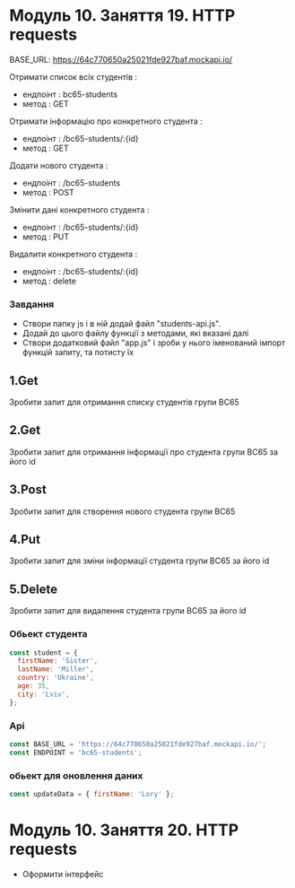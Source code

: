 # Модуль 10. Заняття 19. HTTP requests

BASE_URL: https://64c770650a25021fde927baf.mockapi.io/

Отримати список всіх студентів :

- ендпоінт : bc65-students
- метод : GET

Отримати інформацію про конкретного студента :

- ендпоінт : /bc65-students/:{id}
- метод : GET

Додати нового студента :

- ендпоінт : /bc65-students
- метод : POST

Змінити дані конкретного студента :

- ендпоінт : /bc65-students/:{id}
- метод : PUT

Видалити конкретного студента :

- ендпоінт : /bc65-students/:{id}
- метод : delete

### Завдання

- Створи папку js і в ній додай файл "students-api.js".
- Додай до цього файлу функції з методами, які вказані далі
- Створи додатковий файл "app.js" і зроби у нього іменований імпорт функцій запиту, та потисту їх

## 1.Get

Зробити запит для отримання списку студентів групи BC65

## 2.Get

Зробити запит для отримання інформації про студента групи BC65 за його id

## 3.Post

Зробити запит для створення нового студента групи BC65

## 4.Put

Зробити запит для зміни інформації студента групи BC65 за його id

## 5.Delete

Зробити запит для видалення студента групи BC65 за його id

### Обьект студента

```js
const student = {
  firstName: 'Sister',
  lastName: 'Miller',
  country: 'Ukraine',
  age: 35,
  city: 'Lviv',
};
```

### Api

```js
const BASE_URL = 'https://64c770650a25021fde927baf.mockapi.io/';
const ENDPOINT = 'bc65-students';
```

### обьект для оновлення даних

```js
const updateData = { firstName: 'Lory' };
```

# Модуль 10. Заняття 20. HTTP requests

- Оформити інтерфейс
